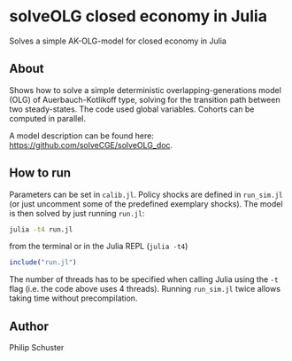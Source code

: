 # solveOLG closed economy in Julia
Solves a simple AK-OLG-model for closed economy in Julia

## About
Shows how to solve a simple deterministic overlapping-generations model (OLG) of Auerbauch-Kotlikoff type, solving for the transition path between two steady-states. The code used global variables. Cohorts can be computed in parallel.

A model description can be found here: <https://github.com/solveCGE/solveOLG_doc>.

## How to run
Parameters can be set in `calib.jl`. Policy shocks are defined in `run_sim.jl` (or just uncomment some of the predefined exemplary shocks). The model is then solved by just running `run.jl`:

```bash
julia -t4 run.jl
```
from the terminal or in the Julia REPL (`julia -t4`)

```julia
include("run.jl")
```
The number of threads has to be specified when calling Julia using the `-t` flag (i.e. the code above uses 4 threads). Running `run_sim.jl` twice allows taking time without precompilation.

## Author
Philip Schuster
